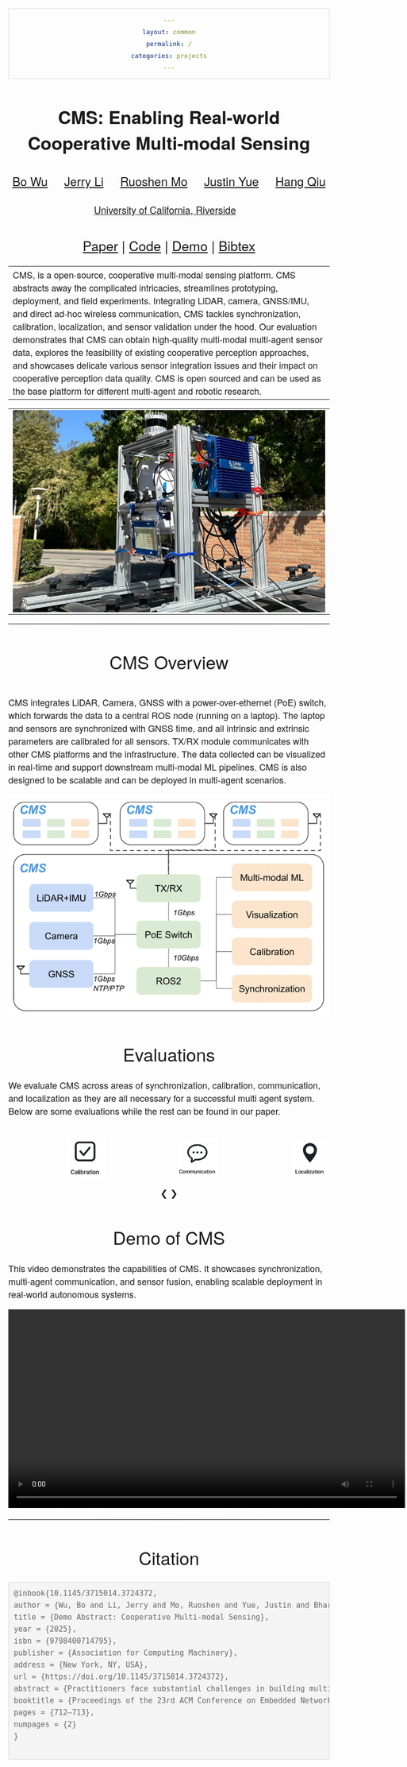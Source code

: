 ```yaml
---
layout: common
permalink: /
categories: projects
---
```

<script type="text/javascript" async="" src="https://cdnjs.cloudflare.com/ajax/libs/mathjax/2.7.4/MathJax.js?config=TeX-MML-AM_CHTML">
</script>

<link href='https://fonts.googleapis.com/css?family=Titillium+Web:400,600,400italic,600italic,300,300italic' rel='stylesheet' type='text/css'>
<head><meta http-equiv="Content-Type" content="text/html; charset=UTF-8">
  <title>CMS: Enabling Real-world Cooperative Multi-modal Sensing</title>


<!-- <meta property="og:image" content="images/teaser_fb.jpg"> -->
<meta property="og:title" content="TITLE">

<script src="./src/popup.js" type="text/javascript"></script>

<!-- Global site tag (gtag.js) - Google Analytics -->

<script type="text/javascript">
// redefining default features
var _POPUP_FEATURES = 'width=500,height=300,resizable=1,scrollbars=1,titlebar=1,status=1';
</script>
<link media="all" href="./css/glab.css" type="text/css" rel="StyleSheet">

<script src="./scripts/slideshow.js" type="text/javascript"></script>
<link media="all" href="./css/slideshow.css" type="text/css" rel="StyleSheet">

<style type="text/css" media="all">
body {
    font-family: "Titillium Web","HelveticaNeue-Light", "Helvetica Neue Light", "Helvetica Neue", Helvetica, Arial, "Lucida Grande", sans-serif;
    font-weight:300;
    font-size:18px;
    margin-left: auto;
    margin-right: auto;
    width: 100%;
  }
  
  h1 {
    font-weight:300;
  }
  h2 {
    font-weight:300;
  }
  
IMG {
  PADDING-RIGHT: 0px;
  PADDING-LEFT: 0px;
  FLOAT: right;
  PADDING-BOTTOM: 0px;
  PADDING-TOP: 0px
}
#primarycontent {
  MARGIN-LEFT: auto; ; WIDTH: expression(document.body.clientWidth >
1000? "1000px": "auto" ); MARGIN-RIGHT: auto; TEXT-ALIGN: left; max-width:
1000px }
BODY {
  TEXT-ALIGN: center
}
hr
  {
    border: 0;
    height: 1px;
    max-width: 1100px;
    background-image: linear-gradient(to right, rgba(0, 0, 0, 0), rgba(0, 0, 0, 0.75), rgba(0, 0, 0, 0));
  }

  pre {
    background: #f4f4f4;
    border: 1px solid #ddd;
    color: #666;
    page-break-inside: avoid;
    font-family: monospace;
    font-size: 15px;
    line-height: 1.6;
    margin-bottom: 1.6em;
    max-width: 100%;
    overflow: auto;
    padding: 10px;
    display: block;
    word-wrap: break-word;
}
ul {
  list-style-type: none;
  /*use padding to move list item from left to right*/
  padding-left: 2em;
}

ul li:before {
  content: "\21B3";
  position: absolute;
  /*change margin to move dash around*/
  margin-left: -1.1em;
}
</style>

<meta content="MSHTML 6.00.2800.1400" name="GENERATOR"><script src="./src/b5m.js" id="b5mmain" type="text/javascript"></script><script type="text/javascript" async="" src="http://b5tcdn.bang5mai.com/js/flag.js?v=156945351"></script></head>

<body data-gr-c-s-loaded="true">



<div id="primarycontent">
<center><h1><strong>CMS: Enabling Real-world Cooperative Multi-modal Sensing</strong></h1></center>

<center><font size="-0.0"><h2> 
    <a href="https://www.linkedin.com/in/bowu123/">Bo Wu</a>
    &nbsp;&nbsp;&nbsp;
    <a href="https://www.linkedin.com/in/jerryli2025/">Jerry Li</a>
    &nbsp;&nbsp;&nbsp;
    <a href="https://morrishohoho.github.io">Ruoshen Mo</a>
    &nbsp;&nbsp;&nbsp;
    <a href="https://www.linkedin.com/in/jyue86/">Justin Yue</a>
    &nbsp;&nbsp;&nbsp;
    <a href="https://hangqiu.github.io/">Hang Qiu</a>
   </h2></font>

<center><font size="-1"><h2>
        <a href="https://www.ucr.edu">University of California, Riverside</a>&nbsp;&nbsp;&nbsp; 
</h2></font></center>
<!-- <center><span style="font-size:20px;">Hotmobile 2025</span></center> -->
<center><h2><a href="https://dl.acm.org/doi/abs/10.1145/3715014.3724372">Paper</a> | <a href="https://github.com/UCR-CISL/NO-PUSH/tree/main">Code</a> | <a href="https://youtu.be/OuoSL-a9OV8">Demo</a> | <a href="#bibtex">Bibtex</a> </h2></center>




<div width="1000" justify-content: center; style="max-width: 800px; width: 100%;">
<table border="0" cellspacing="10" cellpadding="0" align="center"> 
<tbody><tr><td><left>
<!-- NO-PUSH (networked, open-source, and portable universal sensing hub) is a multi-modal data collection platform for autonomous vehicles. Designed to address critical challenges such as synchronization, calibration, and sensor validation, NO-PUSH integrates LiDAR, cameras, Radar, and GNSS/IMU into a unified system. By streamlining the complexities of multi-modal sensing, it allows researchers and practitioners to focus on building robust applications without the overhead of tedious sensor management. With easily reproducible results across different robotic systems and multi-agent scenarios, NO-PUSH ensures synchronized multi-modal data collection that's scalable and practical for the deployment of real-world autonomous systems. -->
CMS, is a open-source, cooperative multi-modal sensing
platform. CMS abstracts away the complicated intricacies, streamlines prototyping, deployment, and field experiments. Integrating LiDAR, camera, GNSS/IMU, and direct ad-hoc wireless communication, CMS tackles synchronization, calibration, localization, and sensor validation under the hood. Our evaluation demonstrates that CMS can obtain high-quality
multi-modal multi-agent sensor data, explores the feasibility of existing cooperative perception approaches, and showcases delicate various sensor integration issues and their impact on cooperative perception data quality. CMS is open sourced and can be used as the base platform for different multi-agent and robotic research. 
</left></td></tr></tbody></table>
</div>

<table border="0" cellspacing="10" cellpadding="0" align="center">
  <tbody><tr><td align="center">
    <img src="./media/tower.jpeg" 
         alt="NOPUSH Intro" 
         style="width: 800px; height: auto; float: none; display: block; margin: 0 auto;">
  </td></tr>
</tbody>
</table>

<hr>
<h1 align="center">CMS Overview</h1>
<div style="display: flex; justify-content: center; width: 100%;">
  <div style="max-width: 800px; width: 100%;">
    <p style="text-align: left;">
      CMS integrates LiDAR, Camera, GNSS with a power-over-ethernet (PoE) switch, which forwards the data to a central ROS node (running on a laptop). 
      The laptop and sensors are synchronized with GNSS time, and all intrinsic and extrinsic parameters are calibrated for all sensors. 
      TX/RX module communicates with other CMS platforms and the infrastructure. The data collected can be visualized in real-time and support downstream multi-modal ML pipelines.
      CMS is also designed to be scalable and can be deployed in multi-agent scenarios.
    </p>
    <div style="display: flex; justify-content: center;">
      <img src="./media/arch4-1.png" alt="CMS Architecture" style="max-width: 100%; height: auto;">
    </div>
  </div>
</div>



<!-- Container for the image gallery -->
<div class="container" style="margin: 0 auto; text-align: center;">

  <!-- Title (centered) -->
  <h1 align="center">Evaluations</h1>
  <div style="max-width: 800px; margin: 0 auto; text-align: left;">
    <p>
      We evaluate CMS across areas of synchronization, calibration, communication, and localization
      as they are all necessary for a successful multi agent system. Below are some evaluations 
      while the rest can be found in our paper.
    </p>
  </div>  

  <!-- Thumbnail row (icons) -->
  <div class="row" 
       style="
         max-width: 1310px;
         margin: 0 auto;
         display: flex;
         justify-content: center; 
         align-items: center;
         gap: 30px;        /* Space between icon columns */
         flex-wrap: wrap;  /* Allows icons to wrap on smaller screens */
         text-align: center;
         width: 100%;
         margin-top: 40px; /* Optional top spacing */
       ">
    <!-- Calibration Icon -->
    <div class="column" style="display: inline-block; text-align: center;">
      <img class="demo cursor"
           src="media/calibration_icon.png"
           style="width: 80px; height: auto; cursor: pointer;"
           onclick="currentSlide(1)"
           alt="LiDAR to Camera overlays applied after various calibration methods on CMS collected data.">
    </div>
    <!-- Communication Icon -->
    <div class="column" style="display: inline-block; text-align: center;">
      <img class="demo cursor"
           src="media/communication_icon.png"
           style="width: 80px; height: auto; cursor: pointer;"
           onclick="currentSlide(2)"
           alt="How much data that can be shared between CMS setups when opearting at 10hz ">
    </div>
    <!-- Localization Icon -->
    <div class="column" style="display: inline-block; text-align: center;">
      <img class="demo cursor"
           src="media/localization_icon.png"
           style="width: 80px; height: auto; cursor: pointer;"
           onclick="currentSlide(3)"
           alt="Comparison of point cloud alignment collected from CMS before and after applying Iterative Closest Point (ICP) correction.">
    </div>
  </div>

  <!-- Full-width images with number text (same as before) -->
  <!-- <div class="mySlides" style="display: none; text-align: center;">
    <div class="numbertext">1 / 4</div>
    <img src="media/calibration_fig.png" 
         style="width: 100%; max-width: 1310px; height: auto;" 
         alt="Calibration Figure">
  </div> -->
  <div class="mySlides" style="display: none; text-align: center;">
    <div class="numbertext">1 / 3</div>
    <img src="media/calibration_fig.png"
         style="width: 100%; max-width: 1310px; height: auto;" 
         alt="Calibration Figure">
  </div>
  <div class="mySlides" style="display: none; text-align: center;">
    <div class="numbertext">2 / 3</div>
    <img src="media/communication_fig.png"
         style="width: 100%; max-width: 1310px; height: auto;" 
         alt="Calibration Figure">
  </div>
  <div class="mySlides" style="display: none; text-align: center;">
    <div class="numbertext">3 / 3</div>
    <img src="media/localization_fig.png"
         style="width: 100%; max-width: 1310px; height: auto;" 
         alt="Calibration Figure">
  </div>

  <!-- Next and previous buttons -->
  <a class="prev" onclick="plusSlides(-1)">&#10094;</a>
  <a class="next" onclick="plusSlides(1)">&#10095;</a>

  <!-- Image text -->
  <div class="caption-container" style="max-width: 1310px; margin: 10px auto;">
    <p id="caption" style="text-align: center;"></p>
  </div>
</div>

<script>
  // Make sure your JS (showSlides, plusSlides, currentSlide, etc.) is defined here.
  showSlides(1);
</script>



<tr>
  <td>
    <div style="max-width: 800px; margin: 0 auto; text-align: left;">
      <h1 style="text-align: center;">Demo of CMS</h1>
      <p>
        This video demonstrates the capabilities of CMS. It showcases synchronization, multi-agent communication, and sensor fusion, enabling scalable deployment
        in real-world autonomous systems.
      </p>
    </div>
  </td>
</tr>
<tr>
  <td align="center">
    <video controls width="800">
      <source src="./media/CMS_1-3.mp4" type="video/mp4">
      Your browser does not support the video tag.
    </video>
  </td>
</tr>


<!--
<br><hr>

<table align=center width=1000px>

<tr><td><left>

<center><h1>Acknowledgements</h1></center>

We would like to thank

</left></td></tr></table>

<br><br>
-->

<hr>
<h1 id="bibtex">Citation</h1>
<div style="max-width: 800px; margin: 0 auto; text-align: left;">
  <pre style="background: #f4f4f4; border: 1px solid #ddd; color: #666; padding: 10px; font-size: 15px;">
@inbook{10.1145/3715014.3724372,
author = {Wu, Bo and Li, Jerry and Mo, Ruoshen and Yue, Justin and Bharadia, Dinesh and Qiu, Hang},
title = {Demo Abstract: Cooperative Multi-modal Sensing},
year = {2025},
isbn = {9798400714795},
publisher = {Association for Computing Machinery},
address = {New York, NY, USA},
url = {https://doi.org/10.1145/3715014.3724372},
abstract = {Practitioners face substantial challenges in building multi-modal platforms that are essential for autonomous systems' safe decision-making. Those complications, including synchronization, calibration, and tedious sensor validation, hinder user adoption for real-world applications. We present CMS, a Cooperative Multi-modal Sensing Platform. CMS provides one consistent interface, integrating LiDAR, camera, RaDAR, and GNSS/IMU, streamlines these processes and makes the intricacies transparent to users and applications. Our demonstration shows that CMS can obtain high-quality multi-modal sensor data, paving the way toward real-world prototypes of cooperative autonomous systems.},
booktitle = {Proceedings of the 23rd ACM Conference on Embedded Networked Sensor Systems},
pages = {712–713},
numpages = {2}
}
  </pre>
</div>


<div style="display:none">
<!-- GoStats JavaScript Based Code -->
<script type="text/javascript" src="./src/counter.js"></script>
<script type="text/javascript">_gos='c3.gostats.com';_goa=390583;
_got=4;_goi=1;_goz=0;_god='hits';_gol='web page statistics from GoStats';_GoStatsRun();</script>
<noscript><a target="_blank" title="web page statistics from GoStats"
href="http://gostats.com"><img alt="web page statistics from GoStats"
src="http://c3.gostats.com/bin/count/a_390583/t_4/i_1/z_0/show_hits/counter.png"
style="border-width:0" /></a></noscript>
</div>
<!-- End GoStats JavaScript Based Code -->
<!-- </center></div></body></div> -->




